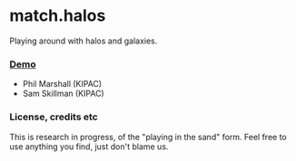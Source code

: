 # match.halos

Playing around with halos and galaxies.

### [Demo]()

* Phil Marshall (KIPAC)
* Sam Skillman (KIPAC)

### License, credits etc

This is research in progress, of the "playing in the sand" form. Feel free to use anything you find, just don't blame us.
